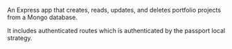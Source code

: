 An Express app that creates, reads, updates, and deletes portfolio projects from a Mongo database. 

It includes authenticated routes which is authenticated by the passport local strategy.